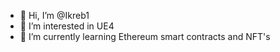 - 👋 Hi, I’m @Ikreb1
- 👀 I’m interested in UE4
- 🌱 I’m currently learning Ethereum smart contracts and NFT's

<!---
Ikreb1/Ikreb1 is a ✨ special ✨ repository because its `README.md` (this file) appears on your GitHub profile.
You can click the Preview link to take a look at your changes.
--->
